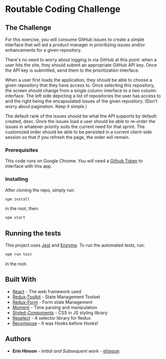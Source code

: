 # Routable Coding Challenge

## The Challenge

For this exercise, you will consume GitHub issues to create a simple interface that will
aid a product manager in prioritizing issues and/or enhancements for a given repository.

There's no need to worry about logging in via GitHub at this point: when a user hits the site, they should submit an appropriate GitHub API key. Once the API key is submitted, send them to the prioritization interface.

When a user first loads the application, they should be able to choose a given repository that they have access to. Once selecting this repository, the screen should change from a single column interface to a two column interface. The left side depicting a list of repositories the user has access to and the right being the encapsulated issues of the given repository. (Don’t worry about pagination. Keep it simple.)

The default rank of the issues should be what the API supports by default: created, desc. Once the issues load a user should be able to re-order the issues in whatever priority suits the current need for that sprint. The customized order should be able to be persisted in a current client-side session so that if you refresh the page, the order will remain.

### Prerequisites

This code runs on Google Chrome. You will need a [Github Token](https://github.com/settings/tokens) to interface with this app.

### Installing

After cloning the repo, simply run:

```bash
npm install
```

in the root, then:

```bash
npm start
```

## Running the tests

This project uses [Jest](https://jestjs.io/en/) and [Enzyme](https://airbnb.io/enzyme/). To run the automated tests, run:

```bash
npm run test
```

in the root.

## Built With

* [React](https://reactjs.org/) - The web framework used
* [Redux-Toolkit](https://redux-toolkit.js.org/) - State Management Toolset
* [Redux-Form](https://redux-form.com/8.3.0/) - Form state Management
* [Moment](https://momentjs.com/) - Time parsing and manipulation
* [Styled-Components](https://styled-components.com/) - CSS in JS styling library
* [Reselect](https://github.com/reduxjs/reselect) - A selector library for Redux
* [Recompose](https://github.com/acdlite/recompose) - It was Hooks before Hooks!

## Authors

* **Erin Hinson** - *Initial and Subsequent work* - [ehinson](https://github.com/ehinson)

